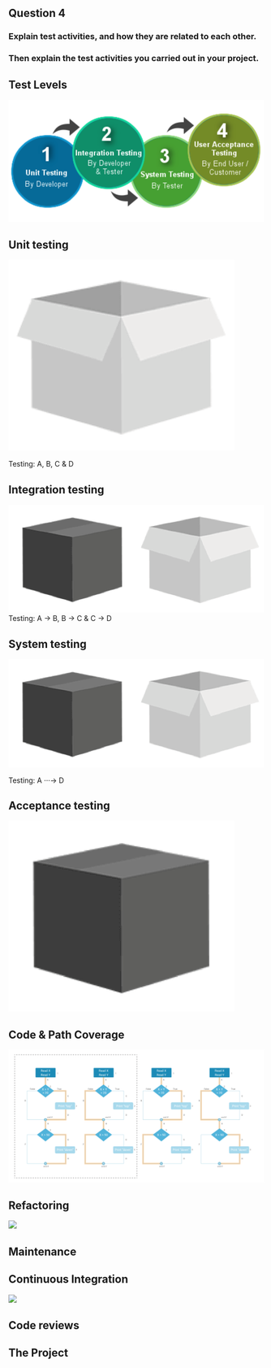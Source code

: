 <!-- slide -->
## Question 4
### Explain test activities, and how they are related to each other. 
### Then explain the test activities you carried out in your project.

<!-- slide -->

## Test Levels
![test-levels](../assets/test-levels.png)

<!-- slide -->

## Unit testing
![white-box](../assets/white-box.png)

Testing: A, B, C & D

<!-- slide -->

## Integration testing
![black-white-box](../assets/black-white-box.png)
Testing: A → B, B → C & C → D

<!-- slide -->

## System testing
![black-white-box](../assets/black-white-box.png)

Testing: A ···→ D

<!-- slide -->

## Acceptance testing
![black-box](../assets/black-box.png)

<!-- slide -->

## Code & Path Coverage
![code-path-coverage](../assets/code-path-coverage.png)

<!-- slide -->

## Refactoring

![](https://i.imgur.com/TDqCuVd.png)

<!-- slide -->

## Maintenance

<!-- slide -->

## Continuous Integration

![](https://i.imgur.com/klQuIlh.png)

<!-- slide -->

## Code reviews

<!-- slide -->

## The Project